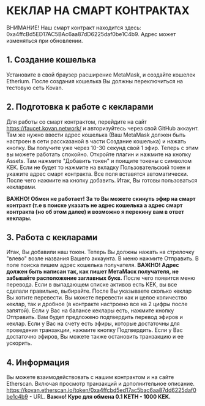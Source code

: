# КЕКЛАР НА СМАРТ КОНТРАКТАХ
ВНИМАНИЕ! Наш смарт контракт находится здесь: 0xa4ffcBd5ED17AC5BAc6aa87dD6225daf0be1C4b9. Адрес может изменяться при обновлении.

## 1. Создание кошелька
Установите в свой браузер расширение MetaMask, и создайте кошелек Etherium.
После создания кошелька Вы должны переключиться на тестовую сеть Kovan.

## 2. Подготовка к работе с кекларами
Для работы со смарт контрактом, перейдите на сайт https://faucet.kovan.network/ и авторизуйтесь через свой GitHub аккаунт.
Там же нужно ввести адрес кошелька (Ваш MetaMask должен быть настроен в сети рассказаной в части Создание кошелька) и нажать кнопку.
Вы получите уже через 10-30 секунд свой 1 эфир. Теперь с этим вы можете работать спокойно.
Откройте плагин и нажмите на кнопку Assets.
Там нажмите "Добавить токен" и поищите токены с символом KEK. Если не будет то нажмите на вкладку Пользовательский токен и укажите адрес смарт контракта.
Все поля вставятся автоматически. После чего нажмите на кнопку добавить.
Итак, Вы готовы пользоваться кекларами.

**ВАЖНО! Обмен не работает! За то Вы можете скинуть эфир на смарт контракт (т.е в поиске указать не адрес кошелька а адрес смарт контракта (но об этом далее) и возможно я перекину вам в ответ кеклары.**

## 3. Работа с кекларами
Итак, Вы добавили наш токен. Теперь Вы должны нажать на стрелочку "влево" возле названия Вашего аккаунта. В меню нажмите Отправить. В поле поиска пишем адрес кошелька получателя. **ВАЖНО! Адрес должен быть написан так, как пишет МетаМаск получателя, не забывайте расположение заглавных букв.** После чего появится меню перевода. Если в выпадающем списке активов есть KEK, вы все сделали правильно, выбирайте. После Вы указываете сколько кеклар Вы хотите перевести. Вы можете перевести как и целое количество кеклар, так и дробное (в контракте настроено все на 2 цифры после запятой). Если у Вас на балансе кеклары есть, нажмите кнопку Отправить. Вам будет предложено подтвердить перевод эфиров и кеклар. Если у Вас на счету есть эфиры, которые достаточны для проведения транзакции, нажмите кнопку Подтвердить. Если у Вас достаточно эфиров, Вы можете также остановить транзакцию и ее ускорить.

## 4. Информация
Вы можете взаимодействовать с нашим контрактом и на сайте Etherscan. Включая просмотр транзакций и дополнительное описание. https://kovan.etherscan.io/token/0xa4ffcbd5ed17ac5bac6aa87dd6225daf0be1c4b9 - URL. **Важно! Курс для обмена 0.1 KETH - 1000 KEK.**
